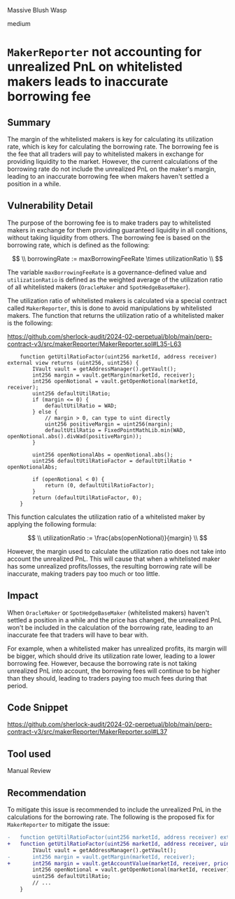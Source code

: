 Massive Blush Wasp

medium

# `MakerReporter` not accounting for unrealized PnL on whitelisted makers leads to inaccurate borrowing fee

## Summary

The margin of the whitelisted makers is key for calculating its utilization rate, which is key for calculating the borrowing rate. The borrowing fee is the fee that all traders will pay to whitelisted makers in exchange for providing liquidity to the market. However, the current calculations of the borrowing rate do not include the unrealized PnL on the maker's margin, leading to an inaccurate borrowing fee when makers haven't settled a position in a while. 

## Vulnerability Detail

The purpose of the borrowing fee is to make traders pay to whitelisted makers in exchange for them providing guaranteed liquidity in all conditions, without taking liquidity from others. The borrowing fee is based on the borrowing rate, which is defined as the following:

$$
\\
borrowingRate := maxBorrowingFeeRate \times utilizationRatio
\\
$$

The variable `maxBorrowingFeeRate` is a governance-defined value and `utilizationRatio` is defined as the weighted average of the utilization ratio of all whitelisted makers (`OracleMaker` and `SpotHedgeBaseMaker`). 

The utilization ratio of whitelisted makers is calculated via a special contract called `MakerReporter`, this is done to avoid manipulations by whitelisted makers. The function that returns the utilization ratio of a whitelisted maker is the following:

https://github.com/sherlock-audit/2024-02-perpetual/blob/main/perp-contract-v3/src/makerReporter/MakerReporter.sol#L35-L63
```solidity
    function getUtilRatioFactor(uint256 marketId, address receiver) external view returns (uint256, uint256) {
        IVault vault = getAddressManager().getVault();
        int256 margin = vault.getMargin(marketId, receiver);
        int256 openNotional = vault.getOpenNotional(marketId, receiver);
        uint256 defaultUtilRatio;
        if (margin <= 0) {
            defaultUtilRatio = WAD;
        } else {
            // margin > 0, can type to uint directly
            uint256 positiveMargin = uint256(margin);
            defaultUtilRatio = FixedPointMathLib.min(WAD, openNotional.abs().divWad(positiveMargin));
        }

        uint256 openNotionalAbs = openNotional.abs();
        uint256 defaultUtilRatioFactor = defaultUtilRatio * openNotionalAbs;

        if (openNotional < 0) {
            return (0, defaultUtilRatioFactor);
        }
        return (defaultUtilRatioFactor, 0);
    }
```

This function calculates the utilization ratio of a whitelisted maker by applying the following formula:

$$
\\
utilizationRatio := \frac{abs(openNotional)}{margin}
\\
$$

However, the margin used to calculate the utilization ratio does not take into account the unrealized PnL. This will cause that when a whitelisted maker has some unrealized profits/losses, the resulting borrowing rate will be inaccurate, making traders pay too much or too little. 

## Impact

When `OracleMaker` or `SpotHedgeBaseMaker` (whitelisted makers) haven't settled a position in a while and the price has changed, the unrealized PnL won't be included in the calculation of the borrowing rate, leading to an inaccurate fee that traders will have to bear with. 

For example, when a whitelisted maker has unrealized profits, its margin will be bigger, which should drive its utilization rate lower, leading to a lower borrowing fee. However, because the borrowing rate is not taking unrealized PnL into account, the borrowing fees will continue to be higher than they should, leading to traders paying too much fees during that period. 

## Code Snippet

https://github.com/sherlock-audit/2024-02-perpetual/blob/main/perp-contract-v3/src/makerReporter/MakerReporter.sol#L37

## Tool used

Manual Review

## Recommendation

To mitigate this issue is recommended to include the unrealized PnL in the calculations for the borrowing rate. The following is the proposed fix for `MakerReporter` to mitigate the issue:

```diff
-   function getUtilRatioFactor(uint256 marketId, address receiver) external view returns (uint256, uint256) {
+   function getUtilRatioFactor(uint256 marketId, address receiver, uint256 price) external view returns (uint256, uint256) {
        IVault vault = getAddressManager().getVault();
-       int256 margin = vault.getMargin(marketId, receiver);
+       int256 margin = vault.getAccountValue(marketId, receiver, price);
        int256 openNotional = vault.getOpenNotional(marketId, receiver);
        uint256 defaultUtilRatio;
        // ...
    }
```